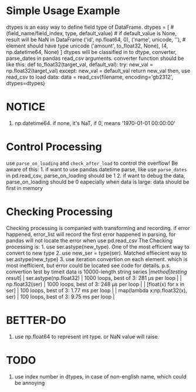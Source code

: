 Simple Usage Example
=================
dtypes is an easy way to define field type of DataFrame.
     dtypes = [
          # (field_name/field_index, type, default_value)
          # if default_value is None, result will be NaN in DataFrame
          ('id', np.float64, 0),
          ('name', unicode, ''), # element should have type unicode
          ('amount', to_float32, None),
          (4, np.datetime64, None)
     ]
dtypes will be classified in to dtype, converter, parse_dates in pandas read_csv arguments.
converter function should be like this:
      def to_float32(target_val, default_val):
          try:
               new_val = np.float32(target_val)
          except:
               new_val = default_val
          return new_val
then, use read_csv to load data:
      data = read_csv(filename, encoding='gb2312', dtypes=dtypes)

NOTICE
=======
  1. np.datetime64. if none, it's NaT, if 0, means '1970-01-01 00:00:00'

Control Processing
===============
use `parse_on_loading` and `check_after_load` to control the overflow!
Be aware of this:
     1. if want to use pandas datetime parse, like use `parse_dates` in pd.read_csv, parse_on_loading should be 1
     2. if want to debug the data, parse_on_loading should be 0 eapecially when data is large: data should be first in memory

Checking Processing
===============
Checking processing is companied with transforming and recording. if error happened, error_list will record the first error happened in parsing, for pandas will not locate the error when use pd.read_csv
The Checking processing is:
     1. use ser.astype(new_type). One of the most efficient way to convert to new type
     2. use new_ser = type(ser).  Matched effiecient way to ser.astype(new_type)
     3. use iteration convertion on each element. which is most inefficient, but error could be located
see code for details.
p.s. convertion test by timeit
data is 10000-length string series
|*method*|*testing result*|
| ser.astype(np.float32) | 1000 loops, best of 3: 281 µs per loop |
| np.float32(ser) | 1000 loops, best of 3: 248 µs per loop |
| [float(x) for x in ser] | 100 loops, best of 3: 1.77 ms per loop |
| map(lambda x:np.float32(x), ser) | 100 loops, best of 3: 9.75 ms per loop |


BETTER-DO
=========
  1. use np.float64 to represent int type. or NaN value will raise.

TODO
=====
  1. use index number in dtypes, in case of non-english name, which could be annoying




